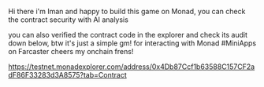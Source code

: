Hi there i'm Iman and happy to build this game on Monad, you can check the contract security with AI analysis

you can also verified the contract code in the explorer and check its audit down below, btw it's just a simple gm! for interacting with Monad #MiniApps on Farcaster cheers my onchain frens!

https://testnet.monadexplorer.com/address/0x4Db87Ccf1b63588C157CF2adF86F33283d3A8575?tab=Contract
